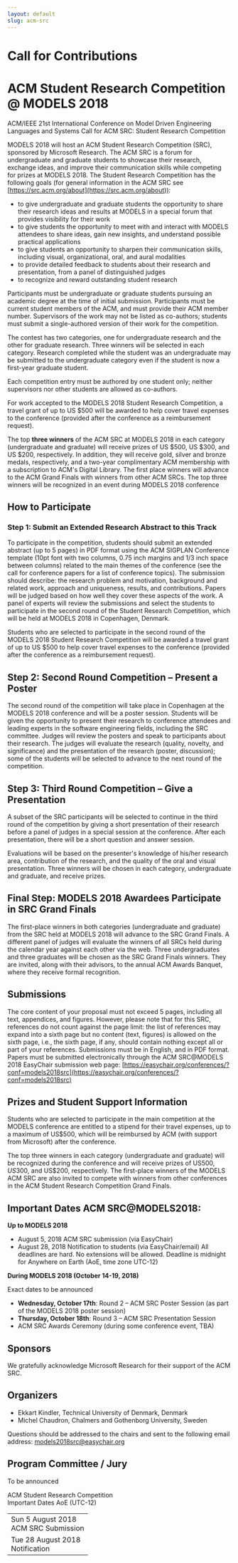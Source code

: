 ```yaml
---
layout: default
slug: acm-src 
---
```

<div class="row">
 <div class="col-md-8" markdown="1">

# Call for Contributions
# ACM Student Research Competition @ MODELS 2018

ACM/IEEE 21st International Conference on Model Driven Engineering Languages and Systems Call for ACM SRC: Student Research Competition

MODELS 2018 will host an ACM Student Research Competition (SRC), sponsored by Microsoft Research. The ACM SRC is a forum for undergraduate and graduate students to showcase their research, exchange ideas, and improve their communication skills while competing for prizes at MODELS 2018. The Student Research Competition has the following goals (for general information in the ACM SRC see [https://src.acm.org/about](https://src.acm.org/about)):
* to give undergraduate and graduate students the opportunity to share their research ideas and results at MODELS in a special forum that provides visibility for their work
* to give students the opportunity to meet with and interact with MODELS attendees to share ideas, gain new insights, and understand possible practical applications
* to give students an opportunity to sharpen their communication skills, including visual, organizational, oral, and aural modalities
* to provide detailed feedback to students about their research and presentation, from a panel of distinguished judges
* to recognize and reward outstanding student research

Participants must be undergraduate or graduate students pursuing an academic degree at the time of initial submission. Participants must be current student members of the ACM, and must provide their ACM member number. Supervisors of the work may not be listed as co-authors; students must submit a single-authored version of their work for the competition.

The contest has two categories, one for undergraduate research and the other for graduate research. Three winners will be selected in each category. Research completed while the student was an undergraduate may be submitted to the undergraduate category even if the student is now a first-year graduate student.

Each competition entry must be authored by one student only; neither supervisors nor other students are allowed as co-authors.

For work accepted to the MODELS 2018 Student Research Competition, a travel grant of up to US $500 will be awarded to help cover travel expenses to the conference (provided after the conference as a reimbursement request).

The top **three winners** of the ACM SRC at MODELS 2018 in each category (undergraduate and graduate) will receive 
prizes of US $500, US $300, and US $200, respectively. In addition, they will receive gold, silver and bronze medals, respectively, and a two-year complimentary ACM membership with a subscription to ACM's Digital Library. The first place winners will advance to the ACM Grand Finals with winners from other ACM SRCs. The top three winners will be recognized in an event during MODELS 2018 conference

## How to Participate
### Step 1: Submit an Extended Research Abstract to this Track

To participate in the competition, students should submit an extended abstract (up to 5 pages) in PDF format using the ACM SIGPLAN Conference template (10pt font with two columns, 0.75 inch margins and 1/3 inch space between columns) related to the main themes of the conference (see the call for conference papers for a list of conference topics). The submission should describe: the research problem and motivation, background and related work, approach and uniqueness, results, and contributions. Papers will be judged based on how well they cover these aspects of the work.
A panel of experts will review the submissions and select the students to participate in the second round of the Student Research Competition, which will be held at MODELS 2018 in Copenhagen, Denmark.

Students who are selected to participate in the second round of the MODELS 2018 Student Research Competition will be awarded a travel grant of up to US $500 to help cover travel expenses to the conference (provided after the conference as a reimbursement request).

## Step 2: Second Round Competition – Present a Poster
The second round of the competition will take place in Copenhagen at the MODELS 2018 conference and will be a poster session. Students will be given the opportunity to present their research to conference attendees and leading experts in the software engineering fields, including the SRC committee. Judges will review the posters and speak to participants about their research. The judges will evaluate the research (quality, novelty, and significance) and the presentation of the research (poster, discussion); some of the students will be selected to advance to the next round of the competition.

## Step 3: Third Round Competition – Give a Presentation
A subset of the SRC participants will be selected to continue in the third round of the competition by giving a short presentation of their research before a panel of judges in a special session at the conference. After each presentation, there will be a short question and answer session.

Evaluations will be based on the presenter's knowledge of his/her research area, contribution of the research, and the quality of the oral and visual presentation. Three winners will be chosen in each category, undergraduate and graduate, and receive prizes.

## Final Step: MODELS 2018 Awardees Participate in SRC Grand Finals
The first-place winners in both categories (undergraduate and graduate) from the SRC held at MODELS 2018 will advance to the SRC Grand Finals. A different panel of judges will evaluate the winners of all SRCs held during the calendar year against each other via the web. Three undergraduates and three graduates will be chosen as the SRC Grand Finals winners. They are invited, along with their advisors, to the annual ACM Awards Banquet, where they receive formal recognition.

## Submissions
The core content of your proposal must not exceed 5 pages, including all text, appendices, and figures. However, please note that for this SRC, references do not count against the page limit: the list of references may expand into a sixth page but no content (text, figures) is allowed on the sixth page, i.e., the sixth page, if any, should contain nothing except all or part of your references. Submissions must be in English, and in PDF format.
Papers must be submitted electronically through the ACM SRC@MODELS 2018 EasyChair submission web page: 
[https://easychair.org/conferences/?conf=models2018src](https://easychair.org/conferences/?conf=models2018src)

## Prizes and Student Support Information
Students who are selected to participate in the main competition at the MODELS conference are entitled to a stipend for their travel expenses, up to a maximum of US$500, which will be reimbursed by ACM (with support from Microsoft) after the conference.

The top three winners in each category (undergraduate and graduate) will be recognized during the conference and will receive prizes of US$500, US$300, and US$200, respectively. The first-place winners of the MODELS ACM SRC are also invited to compete with winners from other conferences in the ACM Student Research Competition Grand Finals.

## Important Dates ACM SRC@MODELS2018:
**Up to MODELS 2018**
* August 5, 2018 ACM SRC submission (via EasyChair)
* August 28, 2018 Notification to students (via EasyChair/email)
All deadlines are hard. No extensions will be allowed. Deadline is midnight for Anywhere on Earth (AoE, time zone UTC-12)

**During MODELS 2018 (October 14-19, 2018)**

Exact dates to be announced
* **Wednesday, October 17th**: Round 2 – ACM SRC Poster Session
(as part of the MODELS 2018 poster session)
* **Thursday, October 18th**: Round 3 – ACM SRC Presentation Session
* ACM SRC Awards Ceremony (during some conference event, TBA)

## Sponsors
We gratefully acknowledge Microsoft Research for their support of the ACM SRC.

## Organizers
* Ekkart Kindler, Technical University of Denmark, Denmark
* Michel Chaudron, Chalmers and Gothenborg University, Sweden

Questions should be addressed to the chairs and sent to the following email address:
models2018src@easychair.org

## Program Committee / Jury
To be announced




</div>
<div id="dates" class="col-md-4">
    <div class="panel panel-primary" style="position: fixed;">
      <div class="panel-heading">
        <div class="panel-title">
           ACM Student Research Competition <br> Important Dates <span class="pull-right"> 
                                <span class="glyphicon glyphicon-globe"></span>
                                <span class="glyphicon glyphicon-time"></span>
                                AoE (UTC-12)
                              </span> <br /></div>
      </div>
      <table class="table table-hover important-dates-in-sidebar">
      <tbody>
      <tr>
      <td> Sun 5 August 2018 <br /> ACM SRC Submission </td>
      </tr>
      <tr>
       <td> Tue 28 August 2018 <br />Notification</td>
      </tr>
      
   </tbody>
   </table>  
  </div>
 </div>
</div>


